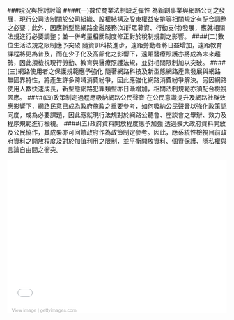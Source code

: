 ###現況與檢討討論
####(一)數位商業法制缺乏彈性
為新創事業與網路公司之發展，現行公司法制關於公司組織、股權結構及股東權益安排等相關規定有配合調整之必要；此外，因應新型態網路金融服務(如群眾募資、行動支付)發展，應就相關法規進行必要調整；並一併考量相關制度修正對於稅制規劃之影響。
####(二)數位生活法規之限制應予突破
隨資訊科技進步，遠距勞動者將日益增加，遠距教育課程將更為普及，而在少子化及高齡化之影響下，遠距醫療照護亦將成為未來趨勢，因此須檢視現行勞動、教育與醫療照護法規，並對相關限制加以突破。
####(三)網路使用者之保護規範應予強化
隨著網路科技及新型態網路產業發展與網路無國界特性，將產生許多跨域消費紛爭，因此應強化網路消費紛爭解決。另因網路使用人數快速成長，新型態網路犯罪類型亦日漸增加，相關法制規範亦須配合檢視因應。
####(四)政策制定過程應吸納網路公民聲音
在公民意識提升及網路社群效應影響下，網路民意已成為政府施政之重要參考，如何吸納公民聲音以強化政策認同度，成為必要課題，因此應就現行法規對於網路公聽會、座談會之舉辦、效力及程序規範進行檢視。
####(五)政府資料開放程度應予加強
透過擴大政府資料開放及公民協作，其成果亦可回饋政府作為政策制定參考。因此，應系統性檢視目前政府資料之開放程度及對於加值利用之限制，並平衡開放資料、個資保護、隱私權與言論自由間之衝突。

<div class="getty embed image" style="background-color:#fff;display:inline-block;font-family:'Helvetica Neue',Arial,sans-serif;color:#a7a7a7;font-size:11px;width:100%;max-width:507px;"><div style="overflow:hidden;position:relative;height:0;padding:66.666667% 0 0 0;width:100%;"><iframe src="//embed.gettyimages.com/embed/104821312?et=W8lsEmloT0pKVLaMfddabA&sig=FlGhCdQJShhQJBX4HYRILCWmRay-U9O3IEfzSJvYFcI=" width="507" height="338" scrolling="no" frameborder="0" style="display:inline-block;position:absolute;top:0;left:0;width:100%;height:100%;"></iframe></div><p style="margin:0;"></p><div style="padding:0;margin:0 0 0 10px;text-align:left;"><a href="http://www.gettyimages.com/detail/104821312" target="_blank" style="color:#a7a7a7;text-decoration:none;font-weight:normal !important;border:none;display:inline-block;">View image</a> | <a href="http://www.gettyimages.com" target="_blank" style="color:#a7a7a7;text-decoration:none;font-weight:normal !important;border:none;display:inline-block;">gettyimages.com</a></div></div>